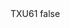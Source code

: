 <?xml version="1.0" encoding="UTF-8"?>
<CustomMetadata xmlns="http://soap.sforce.com/2006/04/metadata">
    <label>TXU61</label>
    <protected>false</protected>
</CustomMetadata>
